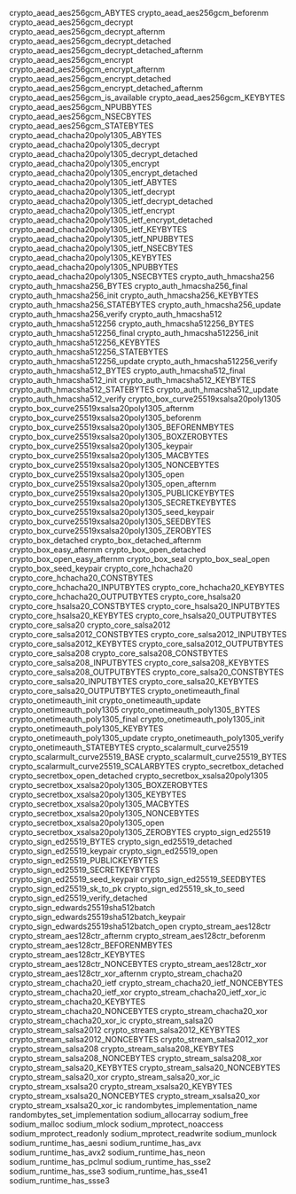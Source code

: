 crypto_aead_aes256gcm_ABYTES
crypto_aead_aes256gcm_beforenm
crypto_aead_aes256gcm_decrypt
crypto_aead_aes256gcm_decrypt_afternm
crypto_aead_aes256gcm_decrypt_detached
crypto_aead_aes256gcm_decrypt_detached_afternm
crypto_aead_aes256gcm_encrypt
crypto_aead_aes256gcm_encrypt_afternm
crypto_aead_aes256gcm_encrypt_detached
crypto_aead_aes256gcm_encrypt_detached_afternm
crypto_aead_aes256gcm_is_available
crypto_aead_aes256gcm_KEYBYTES
crypto_aead_aes256gcm_NPUBBYTES
crypto_aead_aes256gcm_NSECBYTES
crypto_aead_aes256gcm_STATEBYTES
crypto_aead_chacha20poly1305_ABYTES
crypto_aead_chacha20poly1305_decrypt
crypto_aead_chacha20poly1305_decrypt_detached
crypto_aead_chacha20poly1305_encrypt
crypto_aead_chacha20poly1305_encrypt_detached
crypto_aead_chacha20poly1305_ietf_ABYTES
crypto_aead_chacha20poly1305_ietf_decrypt
crypto_aead_chacha20poly1305_ietf_decrypt_detached
crypto_aead_chacha20poly1305_ietf_encrypt
crypto_aead_chacha20poly1305_ietf_encrypt_detached
crypto_aead_chacha20poly1305_ietf_KEYBYTES
crypto_aead_chacha20poly1305_ietf_NPUBBYTES
crypto_aead_chacha20poly1305_ietf_NSECBYTES
crypto_aead_chacha20poly1305_KEYBYTES
crypto_aead_chacha20poly1305_NPUBBYTES
crypto_aead_chacha20poly1305_NSECBYTES
crypto_auth_hmacsha256
crypto_auth_hmacsha256_BYTES
crypto_auth_hmacsha256_final
crypto_auth_hmacsha256_init
crypto_auth_hmacsha256_KEYBYTES
crypto_auth_hmacsha256_STATEBYTES
crypto_auth_hmacsha256_update
crypto_auth_hmacsha256_verify
crypto_auth_hmacsha512
crypto_auth_hmacsha512256
crypto_auth_hmacsha512256_BYTES
crypto_auth_hmacsha512256_final
crypto_auth_hmacsha512256_init
crypto_auth_hmacsha512256_KEYBYTES
crypto_auth_hmacsha512256_STATEBYTES
crypto_auth_hmacsha512256_update
crypto_auth_hmacsha512256_verify
crypto_auth_hmacsha512_BYTES
crypto_auth_hmacsha512_final
crypto_auth_hmacsha512_init
crypto_auth_hmacsha512_KEYBYTES
crypto_auth_hmacsha512_STATEBYTES
crypto_auth_hmacsha512_update
crypto_auth_hmacsha512_verify
crypto_box_curve25519xsalsa20poly1305
crypto_box_curve25519xsalsa20poly1305_afternm
crypto_box_curve25519xsalsa20poly1305_beforenm
crypto_box_curve25519xsalsa20poly1305_BEFORENMBYTES
crypto_box_curve25519xsalsa20poly1305_BOXZEROBYTES
crypto_box_curve25519xsalsa20poly1305_keypair
crypto_box_curve25519xsalsa20poly1305_MACBYTES
crypto_box_curve25519xsalsa20poly1305_NONCEBYTES
crypto_box_curve25519xsalsa20poly1305_open
crypto_box_curve25519xsalsa20poly1305_open_afternm
crypto_box_curve25519xsalsa20poly1305_PUBLICKEYBYTES
crypto_box_curve25519xsalsa20poly1305_SECRETKEYBYTES
crypto_box_curve25519xsalsa20poly1305_seed_keypair
crypto_box_curve25519xsalsa20poly1305_SEEDBYTES
crypto_box_curve25519xsalsa20poly1305_ZEROBYTES
crypto_box_detached
crypto_box_detached_afternm
crypto_box_easy_afternm
crypto_box_open_detached
crypto_box_open_easy_afternm
crypto_box_seal
crypto_box_seal_open
crypto_box_seed_keypair
crypto_core_hchacha20
crypto_core_hchacha20_CONSTBYTES
crypto_core_hchacha20_INPUTBYTES
crypto_core_hchacha20_KEYBYTES
crypto_core_hchacha20_OUTPUTBYTES
crypto_core_hsalsa20
crypto_core_hsalsa20_CONSTBYTES
crypto_core_hsalsa20_INPUTBYTES
crypto_core_hsalsa20_KEYBYTES
crypto_core_hsalsa20_OUTPUTBYTES
crypto_core_salsa20
crypto_core_salsa2012
crypto_core_salsa2012_CONSTBYTES
crypto_core_salsa2012_INPUTBYTES
crypto_core_salsa2012_KEYBYTES
crypto_core_salsa2012_OUTPUTBYTES
crypto_core_salsa208
crypto_core_salsa208_CONSTBYTES
crypto_core_salsa208_INPUTBYTES
crypto_core_salsa208_KEYBYTES
crypto_core_salsa208_OUTPUTBYTES
crypto_core_salsa20_CONSTBYTES
crypto_core_salsa20_INPUTBYTES
crypto_core_salsa20_KEYBYTES
crypto_core_salsa20_OUTPUTBYTES
crypto_onetimeauth_final
crypto_onetimeauth_init
crypto_onetimeauth_update
crypto_onetimeauth_poly1305
crypto_onetimeauth_poly1305_BYTES
crypto_onetimeauth_poly1305_final
crypto_onetimeauth_poly1305_init
crypto_onetimeauth_poly1305_KEYBYTES
crypto_onetimeauth_poly1305_update
crypto_onetimeauth_poly1305_verify
crypto_onetimeauth_STATEBYTES
crypto_scalarmult_curve25519
crypto_scalarmult_curve25519_BASE
crypto_scalarmult_curve25519_BYTES
crypto_scalarmult_curve25519_SCALARBYTES
crypto_secretbox_detached
crypto_secretbox_open_detached
crypto_secretbox_xsalsa20poly1305
crypto_secretbox_xsalsa20poly1305_BOXZEROBYTES
crypto_secretbox_xsalsa20poly1305_KEYBYTES
crypto_secretbox_xsalsa20poly1305_MACBYTES
crypto_secretbox_xsalsa20poly1305_NONCEBYTES
crypto_secretbox_xsalsa20poly1305_open
crypto_secretbox_xsalsa20poly1305_ZEROBYTES
crypto_sign_ed25519
crypto_sign_ed25519_BYTES
crypto_sign_ed25519_detached
crypto_sign_ed25519_keypair
crypto_sign_ed25519_open
crypto_sign_ed25519_PUBLICKEYBYTES
crypto_sign_ed25519_SECRETKEYBYTES
crypto_sign_ed25519_seed_keypair
crypto_sign_ed25519_SEEDBYTES
crypto_sign_ed25519_sk_to_pk
crypto_sign_ed25519_sk_to_seed
crypto_sign_ed25519_verify_detached
crypto_sign_edwards25519sha512batch
crypto_sign_edwards25519sha512batch_keypair
crypto_sign_edwards25519sha512batch_open
crypto_stream_aes128ctr
crypto_stream_aes128ctr_afternm
crypto_stream_aes128ctr_beforenm
crypto_stream_aes128ctr_BEFORENMBYTES
crypto_stream_aes128ctr_KEYBYTES
crypto_stream_aes128ctr_NONCEBYTES
crypto_stream_aes128ctr_xor
crypto_stream_aes128ctr_xor_afternm
crypto_stream_chacha20
crypto_stream_chacha20_ietf
crypto_stream_chacha20_ietf_NONCEBYTES
crypto_stream_chacha20_ietf_xor
crypto_stream_chacha20_ietf_xor_ic
crypto_stream_chacha20_KEYBYTES
crypto_stream_chacha20_NONCEBYTES
crypto_stream_chacha20_xor
crypto_stream_chacha20_xor_ic
crypto_stream_salsa20
crypto_stream_salsa2012
crypto_stream_salsa2012_KEYBYTES
crypto_stream_salsa2012_NONCEBYTES
crypto_stream_salsa2012_xor
crypto_stream_salsa208
crypto_stream_salsa208_KEYBYTES
crypto_stream_salsa208_NONCEBYTES
crypto_stream_salsa208_xor
crypto_stream_salsa20_KEYBYTES
crypto_stream_salsa20_NONCEBYTES
crypto_stream_salsa20_xor
crypto_stream_salsa20_xor_ic
crypto_stream_xsalsa20
crypto_stream_xsalsa20_KEYBYTES
crypto_stream_xsalsa20_NONCEBYTES
crypto_stream_xsalsa20_xor
crypto_stream_xsalsa20_xor_ic
randombytes_implementation_name
randombytes_set_implementation
sodium_allocarray
sodium_free
sodium_malloc
sodium_mlock
sodium_mprotect_noaccess
sodium_mprotect_readonly
sodium_mprotect_readwrite
sodium_munlock
sodium_runtime_has_aesni
sodium_runtime_has_avx
sodium_runtime_has_avx2
sodium_runtime_has_neon
sodium_runtime_has_pclmul
sodium_runtime_has_sse2
sodium_runtime_has_sse3
sodium_runtime_has_sse41
sodium_runtime_has_ssse3